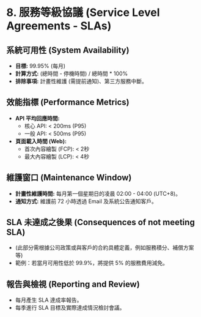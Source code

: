 # 8. 服務等級協議 (Service Level Agreements - SLAs)

## 系統可用性 (System Availability)

- **目標:** 99.95% (每月)
- **計算方式:** (總時間 - 停機時間) / 總時間 * 100%
- **排除事項:** 計畫性維護 (需提前通知)、第三方服務中斷。

## 效能指標 (Performance Metrics)

- **API 平均回應時間:** 
    - 核心 API: < 200ms (P95)
    - 一般 API: < 500ms (P95)
- **頁面載入時間 (Web):** 
    - 首次內容繪製 (FCP): < 2秒
    - 最大內容繪製 (LCP): < 4秒

## 維護窗口 (Maintenance Window)

- **計畫性維護時間:** 每月第一個星期日的凌晨 02:00 - 04:00 (UTC+8)。
- **通知方式:** 維護前 72 小時透過 Email 及系統公告通知客戶。

## SLA 未達成之後果 (Consequences of not meeting SLA)

- (此部分需根據公司政策或與客戶的合約具體定義，例如服務積分、補償方案等)
- 範例：若當月可用性低於 99.9%，將提供 5% 的服務費用減免。

## 報告與檢視 (Reporting and Review)

- 每月產生 SLA 達成率報告。
- 每季進行 SLA 目標及實際達成情況檢討會議。 